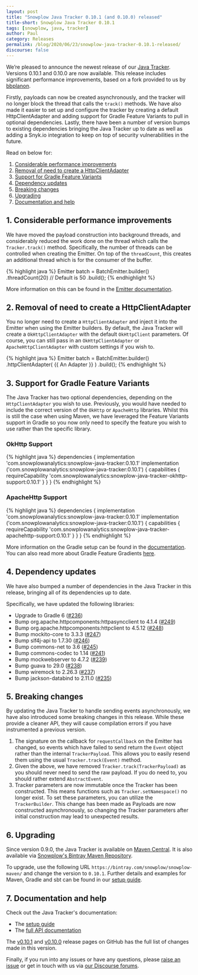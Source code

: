 ```yaml
---
layout: post
title: "Snowplow Java Tracker 0.10.1 (and 0.10.0) released"
title-short: Snowplow Java Tracker 0.10.1
tags: [snowplow, java, tracker]
author: Paul
category: Releases
permalink: /blog/2020/06/23/snowplow-java-tracker-0.10.1-released/
discourse: false
---
```


We’re pleased to announce the newest release of our [Java Tracker](https://github.com/snowplow/snowplow-java-tracker). Versions 0.10.1 and 0.10.0 are now available. This release includes significant performance improvements, based on a fork provided to us by [bbplanon](https://github.com/snowplow/snowplow-java-tracker/issues/222).

Firstly, payloads can now be created asynchronously, and the tracker will no longer block the thread that calls the `track()` methods. We have also made it easier to set up and configure the tracker by creating a default HttpClientAdapter and adding support for Gradle Feature Variants to pull in optional dependencies. Lastly, there have been a number of version bumps to existing dependencies bringing the Java Tracker up to date as well as adding a Snyk.io integration to keep on top of security vulnerabilities in the future.

Read on below for:

1. [Considerable performance improvements](#performance)
2. [Removal of need to create a HttpClientAdapter](#httpclientadapter)
3. [Support for Gradle Feature Variants](#gradle)
4. [Dependency updates](#updates)
5. [Breaking changes](#changes)
6. [Upgrading](#upgrade)
7. [Documentation and help](#doc)

<!--more-->

<h2 id="performance">1. Considerable performance improvements</h2>

We have moved the payload construction into background threads, and considerably reduced the work done on the thread which calls the `Tracker.track()` method. Specifically, the number of threads can be controlled when creating the Emitter. On top of the `threadCount`, this creates an additional thread which is for the consumer of the buffer.

{% highlight java %}
Emitter batch = BatchEmitter.builder()
        .threadCount(20) // Default is 50
        .build();
{% endhighlight %}

More information on this can be found in the [Emitter documentation](https://docs.snowplowanalytics.com/docs/collecting-data/collecting-from-own-applications/java-tracker/emitter/).

<h2 id="httpclientadapter">2. Removal of need to create a HttpClientAdapter</h2>

You no longer need to create a `HttpClientAdapter` and inject it into the Emitter when using the Emitter builders. By default, the Java Tracker will create a `OkHttpClientAdapter` with the default `OkHttpClient` parameters. Of course, you can still pass in an `OkHttpClientAdapter` or `ApacheHttpClientAdapter` with custom settings if you wish to.

{% highlight java %}
Emitter batch = BatchEmitter.builder()
        .httpClientAdapter( {{ An Adapter }} )
        .build();
{% endhighlight %}

<h2 id="gradle">3. Support for Gradle Feature Variants</h2>

The Java Tracker has two optional dependencies, depending on the `HttpClientAdapter` you wish to use. Previously, you would have needed to include the correct version of the `OkHttp` or `ApacheHttp` libraries. Whilst this is still the case when using Maven, we have leveraged the Feature Variants support in Gradle so you now only need to specify the feature you wish to use rather than the specific library.

<h3>OkHttp Support</h3>

{% highlight java %}
dependencies {
    implementation 'com.snowplowanalytics:snowplow-java-tracker:0.10.1'
    implementation ('com.snowplowanalytics:snowplow-java-tracker:0.10.1') {
        capabilities {
            requireCapability 'com.snowplowanalytics:snowplow-java-tracker-okhttp-support:0.10.1'
        }
    }
}
{% endhighlight %}

<h3>ApacheHttp Support</h3>

{% highlight java %}
dependencies {
    implementation 'com.snowplowanalytics:snowplow-java-tracker:0.10.1'
    implementation ('com.snowplowanalytics:snowplow-java-tracker:0.10.1') {
        capabilities {
            requireCapability 'com.snowplowanalytics:snowplow-java-tracker-apachehttp-support:0.10.1'
        }
    }
}
{% endhighlight %}

More information on the Gradle setup can be found in the [documentation](https://docs.snowplowanalytics.com/docs/collecting-data/collecting-from-own-applications/java-tracker/setup/#Gradle). You can also read more about Gradle Feature Gradients [here](https://docs.gradle.org/6.5/userguide/feature_variants.html).

<h2 id="updates">4. Dependency updates</h2>

We have also bumped a number of dependencies in the Java Tracker in this release, bringing all of its dependencies up to date.

Specifically, we have updated the following libraries:
* Upgrade to Gradle 6 ([#236](https://github.com/snowplow/snowplow-java-tracker/issues/236))
* Bump org.apache.httpcomponents:httpasyncclient to 4.1.4 ([#249](https://github.com/snowplow/snowplow-java-tracker/issues/249))
* Bump org.apache.httpcomponents:httpclient to 4.5.12 ([#248](https://github.com/snowplow/snowplow-java-tracker/issues/248))
* Bump mockito-core to 3.3.3 ([#247](https://github.com/snowplow/snowplow-java-tracker/issues/247))
* Bump slf4j-api to 1.7.30 ([#246](https://github.com/snowplow/snowplow-java-tracker/issues/246))
* Bump commons-net to 3.6 ([#245](https://github.com/snowplow/snowplow-java-tracker/issues/245))
* Bump commons-codec to 1.14 ([#241](https://github.com/snowplow/snowplow-java-tracker/issues/241))
* Bump mockwebserver to 4.7.2 ([#239](https://github.com/snowplow/snowplow-java-tracker/issues/239))
* Bump guava to 29.0 ([#238](https://github.com/snowplow/snowplow-java-tracker/issues/238))
* Bump wiremock to 2.26.3 ([#237](https://github.com/snowplow/snowplow-java-tracker/issues/237))
* Bump jackson-databind to 2.11.0 ([#235](https://github.com/snowplow/snowplow-java-tracker/issues/235))

<h2 id="changes">5. Breaking changes</h2>

By updating the Java Tracker to handle sending events asynchronously, we have also introduced some breaking changes in this release. While these provide a cleaner API, they will cause compilation errors if you have instrumented a previous version.
1. The signature on the callback for `requestCallback` on the Emitter has changed, so events which have failed to send return the `Event` object rather than the internal `TrackerPayload`. This allows you to easily resend them using the usual `Tracker.track(Event)` method.
2. Given the above, we have removed `Tracker.track(TrackerPayload)` as you should never need to send the raw payload. If you do need to, you should rather extend `AbstractEvent`.
3. Tracker parameters are now immutable once the Tracker has been constructed. This means functions such as `Tracker.setNamespace()` no longer exist. To set these parameters, you can utilize the `TrackerBuilder`. This change has been made as Payloads are now constructed asynchronously, so changing the Tracker parameters after initial construction may lead to unexpected results.

<h2 id="upgrade">6. Upgrading</h2>

Since version 0.9.0, the Java Tracker is available on [Maven Central](https://search.maven.org/artifact/com.snowplowanalytics/snowplow-java-tracker). It is also available via [Snowplow's Bintray Maven Repository](https://bintray.com/snowplow/snowplow-maven/snowplow-java-tracker).

To upgrade, use the following URL `https://bintray.com/snowplow/snowplow-maven/` and change the version to `0.10.1`.
Further details and examples for Maven, Gradle and sbt can be found in our [setup guide](https://github.com/snowplow/snowplow/wiki/Java-Tracker-Setup#3-setup).

<h2 id="doc">7. Documentation and help</h2>

Check out the Java Tracker's documentation:

* The [setup guide](https://github.com/snowplow/snowplow/wiki/Java-Tracker-Setup)
* The [full API documentation](https://github.com/snowplow/snowplow/wiki/Java-Tracker)

The [v0.10.1](https://github.com/snowplow/snowplow-java-tracker/releases/tag/0.10.1) and [v0.10.0](https://github.com/snowplow/snowplow-java-tracker/releases/tag/0.10.0) release pages on GitHub has the full list of changes made in this version.

Finally, if you run into any issues or have any questions, please
[raise an issue](https://github.com/snowplow/snowplow-java-tracker/issues) or get in touch with us via [our Discourse forums](https://discourse.snowplowanalytics.com/).
